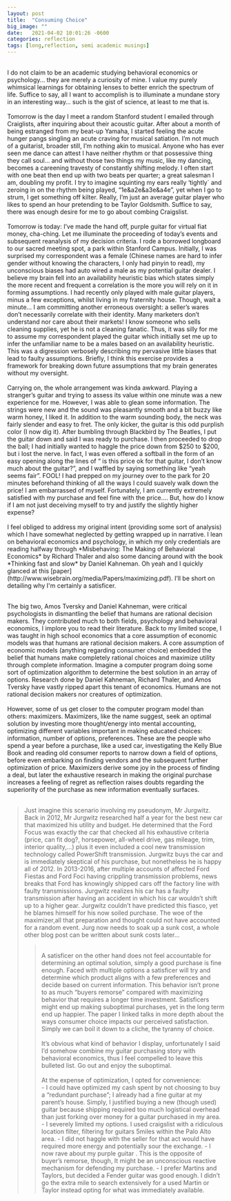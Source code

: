 ```yaml
---
layout: post
title:  "Consuming Choice"
big_image: ""
date:   2021-04-02 10:01:26 -0600
categories: reflection
tags: [long,reflection, semi academic musings]
---
```

<br>
I do not claim to be an academic studying behavioral economics or psychology… they are merely a curiosity of mine. I value my purely whimsical learnings for obtaining lenses to better enrich the spectrum of life. Suffice to say, all I want to accomplish is to illuminate a mundane story in an interesting way… such is the gist of science, at least to me that is. <br>
<!--break-->
<br>
Tomorrow is the day I meet a random Stanford student I emailed through Craiglists, after inquiring about their acoustic guitar. After about a month of being estranged from my beat-up Yamaha, I started feeling the acute hunger pangs singling an acute  craving for musical satiation. I’m not much of a guitarist, broader still, I’m nothing akin to musical. Anyone who has ever seen me dance can attest I have neither rhythm or that possessive thing they call soul… and without those two things my music, like my dancing, becomes a careening travesty of constantly shifting melody. I often start with one beat then end up with two beats per quarter; a great salesman I am, doubling my profit. I try to imagine squinting my ears really ‘tightly` and zeroing in on the rhythm being played, “1e&a2e&a3e&a4e”, yet when I go to strum, I get something off kilter. Really, I’m just an average guitar player who likes to spend an hour pretending to be Taylor Goldsmith. Suffice to say, there was enough desire for me to go about combing Craigslist. <br>
<br>
Tomorrow is today: I’ve made the hand off, purple guitar for virtual fiat money, cha-ching. Let me illuminate the proceeding of today’s events and subsequent reanalysis of my decision criteria. I rode a borrowed longboard to our sacred meeting spot, a park within Stanford Campus. Initially, I was surprised my correspondent was a female (Chinese names are hard to infer gender without knowing the characters, I only had pinyin to read), my unconscious biases had auto wired a male as my potential guitar dealer. I believe my brain fell into an availability heuristic bias which states simply the more recent and frequent a correlation is the more you will rely on it in forming assumptions. I had recently only played with male guitar players, minus a few exceptions, whilst living in my fraternity house. Though, wait a minute… I am committing another erroneous oversight: a seller’s wares don’t necessarily correlate with their identity. Many marketers don’t understand nor care about their markets! I know someone who sells cleaning supplies, yet he is not a cleaning fanatic. Thus, it was silly for me to assume my correspondent played the guitar which initially set me up to infer the unfamiliar name to be a males based on an availability heuristic. This was a digression verbosely describing my pervasive little biases that lead to faulty assumptions. Briefly, I think this exercise provides a framework for breaking down future assumptions that my brain generates without my oversight. <br>
<br>
Carrying on, the whole arrangement was kinda awkward. Playing a stranger’s guitar and trying to assess its value within one minute was a new experience for me. However, I was able to glean some information. The strings were new and the sound was pleasantly smooth and a bit buzzy like warm honey, I liked it. In addition to the warm sounding body, the neck was fairly slender and easy to fret. The only kicker, the guitar is this odd purplish color (I now dig it). After bumbling through Blackbird by The Beatles, I put the guitar down and said I was ready to purchase. I then proceeded to drop the ball; I had initially wanted to haggle the price down from $250 to $200, but i Iost the nerve. In fact, I was even offered a softball in the form of an easy opening along the lines of “ is this price ok for that guitar, I don’t know much about the guitar?”, and I waffled by saying something like “yeah seems fair”. FOOL!  I had prepped on my journey over to the park for 20 minutes beforehand thinking of all the ways I could suavely walk down the price! I am embarrassed of myself. Fortunately, I am currently extremely satisfied with my purchase and feel fine with the price…. But, how do I know if I am not just deceiving myself to try and justify the slightly higher expense? <br>
<br>
I feel obliged to address my original intent (providing some sort of analysis) which I have somewhat neglected by getting wrapped up in narrative. I lean on behavioral economics and psychology, in which my only credentials are reading halfway through *Misbehaving: The Making of Behavioral Economics* by Richard Thaler and also some dancing around with the book *Thinking fast and slow* by Daniel Kahneman. Oh yeah and I quickly glanced at this [paper](http://www.wisebrain.org/media/Papers/maximizing.pdf). I’ll be short on detailing why I'm certainly a satisficer.<br>
<br>

The big two, Amos Tversky and Daniel Kahneman, were  critical psychologists in dismantling the belief that humans are rational decision makers. They contributed much to both fields, psychology and behavioral economics, I implore you to read their literature. Back to my limited scope, I was taught in high school economics that a core assumption of economic models was that humans are rational decision makers. A core assumption of economic  models (anything regarding consumer choice) embedded the belief that humans make completely rational choices and maximize utility through complete information. Imagine a computer program doing some sort of optimization algorithm to determine the best solution in an array of options. Research done by Daniel Kahneman, Richard Thaler, and Amos Tversky have vastly ripped apart this tenant of economics. Humans are not rational decision makers nor creatures of optimization.<br>
<br>
However, some of us get closer to the computer program model than others: 
maximizers. Maximizers, like the name suggest, seek an optimal solution by 
investing more thought/energy into mental accounting, optimizing different 
variables important in making  educated choices: information, number of options, 
preferences. These are the people who spend a year before a  purchase, like a used 
car, investigating the Kelly Blue Book and reading old consumer reports to narrow 
down a field of options, before even embarking on finding vendors and the 
subsequent further optimization of price. Maximizers derive some joy in the process 
of finding a deal, but later the exhaustive research in making the original 
purchase  increases a feeling of regret as reflection raises doubts regarding the 
superiority of the purchase as new information eventually surfaces.
<br>
<br>
<blockquote>Just imagine this scenario involving my pseudonym, Mr Jurgwitz. Back in 2012, Mr Jurgwitz researched half a year for the best new car that maximized his utility and budget. He determined that the Ford Focus was exactly the car that checked all his exhaustive criteria (price, can fit dog?, horsepower, all-wheel drive, gas mileage, trim, interior quality,…) plus it even included a cool new transmission technology called PowerShift transmission. Jurgwitz buys the car and is immediately skeptical of his purchase, but nonetheless he is happy all of 2012. In 2013-2016, after multiple accounts of affected Ford Fiestas and Ford Foci  having crippling transmission problems, news breaks that Ford has knowingly shipped cars off the factory line with faulty transmissions. Jurgwitz realizes his car has a faulty transmission after having an accident in which his car wouldn’t shift up to a higher gear. Jurgwitz couldn’t have predicted this fiasco, yet he blames himself for his now soiled purchase. The woe of the maximizer,all that preparation and thought could not have accounted for a random event. Jurg now needs to soak up a sunk cost,  a whole other blog post can be written about sunk costs later... <br>
<blockquote>
<br>
A satisficer on the other hand does not feel accountable for determining an optimal solution, simply a good purchase is fine enough. Faced with multiple options a satisficer will try and determine which product aligns with a few preferences and decide based on current information. This behavior isn’t prone to as much “buyers remorse” compared with maximizing behavior that requires a longer time investment. Satisficers might end up making suboptimal purchases, yet in the long term end up happier. The paper I linked talks in more depth about the ways consumer choice impacts our perceived satisfaction. Simply we can boil it down to a cliche, the tyranny of choice. <br>
<br>
It’s obvious what kind of behavior I display, unfortunately I said I’d somehow combine my guitar purchasing story with behavioral economics, thus I feel compelled to leave this bulleted list. Go out and enjoy the suboptimal. <br>
<br>
At the expense of optimization, I opted for convenience:<br>
- I could have optimized my cash spent by not choosing to buy a “redundant purchase”; I already had a fine guitar at my parent’s house. Simply, I justified buying a new (though used) guitar because shipping required too much logistical overhead than just forking over money for a guitar purchased in my area. 
- I severely limited my options. I used craigslist with a ridiculous  location filter, filtering for guitars  5miles within the Palo Alto area. 
- I did not haggle with the seller for that act would have required more energy and potentially sour the exchange. 
- I now rave about my purple guitar . This is the opposite of buyer’s remorse, though, It might be an unconscious reactive mechanism for defending my purchase.
- I prefer Martins and Taylors, but decided a Fender guitar was good enough. I didn’t go the extra mile to search extensively for a used Martin or Taylor instead opting for what was immediately available. <br>
